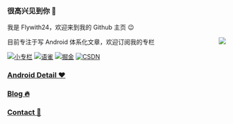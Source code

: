 ### 很高兴见到你 👋


我是 Flywith24，欢迎来到我的 Github 主页 😉

<img align="right" src="https://github-readme-stats.vercel.app/api?username=Flywith24&count_private=true&show_icons=true&hide=prs&hide_title=true"/>

目前专注于写 Android 体系化文章，欢迎订阅我的专栏

[![小专栏](https://cdn.jsdelivr.net/gh/Flywith24/Album/img/20201216150338.png)](https://xiaozhuanlan.com/detail)
[![语雀](https://cdn.jsdelivr.net/gh/Flywith24/Album/img/20201216150234.png)](https://www.yuque.com/flywith24)
[![掘金](https://cdn.jsdelivr.net/gh/Flywith24/Album/img/20201216150413.png)](https://juejin.cn/user/219558054476792/posts)
[![CSDN](https://cdn.jsdelivr.net/gh/Flywith24/Album/img/20201216150204.png)](https://blog.csdn.net/fly_with_24)


### [Android Detail ❤️](https://xiaozhuanlan.com/detail)


### [Blog 🔥](https://github.com/Flywith24/BlogList)


### [Contact 🤙](https://github.com/Flywith24/Flywith24/wiki/%E8%81%94%E7%B3%BB%E6%96%B9%E5%BC%8F)

